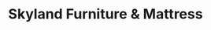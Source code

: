---
title: "Skyland Furniture & Mattress"
url: /boone/skyland-furniture-and-mattress/
shop: furniture
---